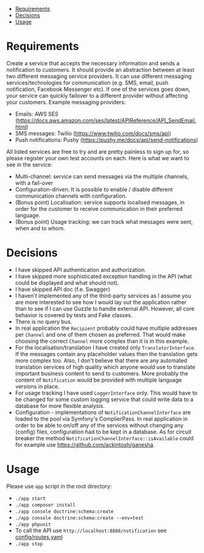 * [Requirements](#requirements)
* [Decisions](#decisions)
* [Usage](#usage)

# Requirements
Create a service that accepts the necessary information and sends a notification to customers.
It should provide an abstraction between at least two different messaging service providers.
It can use different messaging services/technologies for communication
(e.g. SMS, email, push notification, Facebook Messenger etc). If one of the services goes down,
your service can quickly failover to a different provider without affecting your customers.
Example messaging providers:
* Emails: AWS SES (https://docs.aws.amazon.com/ses/latest/APIReference/API_SendEmail.html)
* SMS messages: Twilio (https://www.twilio.com/docs/sms/api)
* Push notifications: Pushy (https://pushy.me/docs/api/send-notifications)

All listed services are free to try and are pretty painless to sign up for, so please register your own
test accounts on each. Here is what we want to see in the service:
* Multi-channel: service can send messages via the multiple channels, with a fail-over
* Configuration-driven: It is possible to enable / disable different communication channels with configuration.
* (Bonus point) Localisation: service supports localised messages, in order for the customer to receive communication 
in their preferred language.
* (Bonus point) Usage tracking: we can track what messages were sent, when and to whom.

# Decisions
* I have skipped API authentication and authorization.
* I have skipped more sophisticated exception handling in the API (what could be displayed and what should not).
* I have skipped API doc (f.e. Swagger)
* I haven't implemented any of the third-party services as I assume you are more interested to see how I would
lay out the application rather than to see if I can use Guzzle to handle external API. However, all core behavior
is covered by tests and Fake classes.
* There is no query bus.
* In real application the `Recipient` probably could have multiple addresses per `Channel` and one of them chosen as
preferred. That would make choosing the correct `Channel` more complex than it is in this example.
* For the localisation/translation I have created only `TranslatorInterface`. If the messages contain any
placeholder values then the translation gets more complex too. Also, I don't believe that there are any automated
translation services of high quality which anyone would use to translate important business content to send to customers.
More probably the content of `Notification` would be provided with multiple language versions in place.
* For usage tracking I have used `LoggerInterface` only. This would have to be changed for some custom
logging service that could write data to a database for more flexible analysis.
* Configuration - implementations of `NotificationChannelInterface` are loaded to the pool via Symfony's ComplierPass.
In real application in order to be able to on/off any of the services without changing any (config) files,
configuration had to be kept in a database. As for circuit breaker the method `NotificationChannelInterface::isAvailable`
could for example use https://github.com/ackintosh/ganesha.

# Usage
Please use `app` script in the root directory:
* `./app start`
* `./app composer install`
* `./app console doctrine:schema:create`
* `./app console doctrine:schema:create --env=test`
* `./app phpunit`
* To call the API use `http://localhost:8888/notification` see [config/routes.yaml](config/routes.yaml)
* `./app stop`